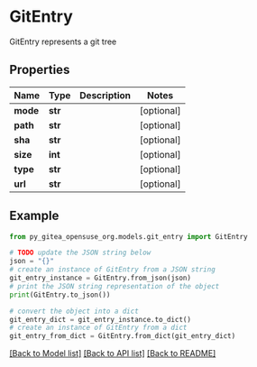 # GitEntry

GitEntry represents a git tree

## Properties

Name | Type | Description | Notes
------------ | ------------- | ------------- | -------------
**mode** | **str** |  | [optional] 
**path** | **str** |  | [optional] 
**sha** | **str** |  | [optional] 
**size** | **int** |  | [optional] 
**type** | **str** |  | [optional] 
**url** | **str** |  | [optional] 

## Example

```python
from py_gitea_opensuse_org.models.git_entry import GitEntry

# TODO update the JSON string below
json = "{}"
# create an instance of GitEntry from a JSON string
git_entry_instance = GitEntry.from_json(json)
# print the JSON string representation of the object
print(GitEntry.to_json())

# convert the object into a dict
git_entry_dict = git_entry_instance.to_dict()
# create an instance of GitEntry from a dict
git_entry_from_dict = GitEntry.from_dict(git_entry_dict)
```
[[Back to Model list]](../README.md#documentation-for-models) [[Back to API list]](../README.md#documentation-for-api-endpoints) [[Back to README]](../README.md)


